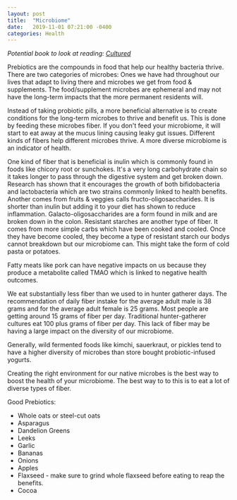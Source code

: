 ```yaml
---
layout: post
title:  "Microbiome"
date:   2019-11-01 07:21:00 -0400
categories: Health
---
```


*Potential book to look at reading: <a href="https://www.amazon.com/Cultured-Ancient-Foods-Feed-Microbiome/dp/110190528X" target="_blank">Cultured</a>*


Prebiotics are the compounds in food that help our healthy bacteria thrive. There are two categories of microbes: Ones we have had throughout our lives that adapt to living there and microbes we get from food & supplements. The food/supplement microbes are ephemeral and may not have the long-term impacts that the more permanent residents will.

Instead of taking probiotic pills, a more beneficial alternative is to create conditions for the long-term microbes to thrive and benefit us. This is done by feeding these microbes fiber. If you don't feed your microbiome, it will start to eat away at the mucus lining causing leaky gut issues. Different kinds of fibers help different microbes thrive. A more diverse microbiome is an indicator of health.

One kind of fiber that is beneficial is inulin which is commonly found in foods like chicory root or sunchokes. It's a very long carbohydrate chain so it takes longer to pass through the digestive system and get broken down. Research has shown that it encourages the growth of both bifidobacteria and lactobacteria which are two strains commonly linked to health benefits. Another comes from fruits & veggies calls fructo-oligosaccharides. It is shorter than inulin but adding it to your diet has shown to reduce inflammation. Galacto-oligosaccharides are a form found in milk and are broken down in the colon. Resistant starches are another type of fiber. It comes from more simple carbs which have been cooked and cooled. Once they have become cooled, they become a type of resistant starch our bodys cannot breakdown but our microbiome can. This might take the form of cold pasta or potatoes. 

Fatty meats like pork can have negative impacts on us because they produce a metabolite called TMAO which is linked to negative health outcomes.

We eat substantially less fiber than we used to in hunter gatherer days. The recommendation of daily fiber instake for the average adult male is 38 grams and for the average adult female is 25 grams. Most people are getting around 15 grams of fiber per day. Traditional hunter-gatherer cultures eat 100 plus grams of fiber per day. This lack of fiber may be having a large impact on the diversity of our microbiome.

Generally, wild fermented foods like kimchi, sauerkraut, or pickles tend to have a higher diversity of microbes than store bought probiotic-infused yogurts.

Creating the right environment for our native microbes is the best way to boost the health of your microbiome. The best way to to this is to eat a lot of diverse types of fiber. 

Good Prebiotics: 
* Whole oats or steel-cut oats
* Asparagus 
* Dandelion Greens
* Leeks 
* Garlic 
* Bananas 
* Onions
* Apples 
* Flaxseed - make sure to grind whole flaxseed before eating to reap the benefits.
* Cocoa